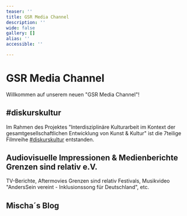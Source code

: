 ```yaml
---
teaser: ''
title: GSR Media Channel
description: ''
wide: false
gallery: []
alias: ''
accessible: ''

---
```

# GSR Media Channel

Willkommen auf unserem neuen "GSR Media Channel"! 

## #diskurskultur

Im Rahmen des Projektes "Interdisziplinäre Kulturarbeit im Kontext der gesamtgesellschaftlichen Entwicklung von Kunst & Kultur" ist die 7teilige Filmreihe [#diskurskultur](https://www.youtube.com/hashtag/diskurskultur) entstanden.

<video-gallery name="media-diskurskultur"></video-galerie>

## Audiovisuelle Impressionen & Medienberichte Grenzen sind relativ e.V.

TV-Berichte, Aftermovies Grenzen sind relativ Festivals, Musikvideo "AndersSein vereint - Inklusionssong für Deutschland", etc.

<video-gallery name="startseite-video-galerie"></video-galerie>

## Mischa´s Blog